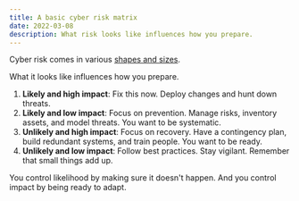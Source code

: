```yaml
---
title: A basic cyber risk matrix
date: 2022-03-08
description: What risk looks like influences how you prepare.
---
```


Cyber risk comes in various [shapes and sizes](using-both-risk-control-levers).

What it looks like influences how you prepare.

1. **Likely and high impact**: Fix this now. Deploy changes and hunt down threats.
2. **Likely and low impact**: Focus on prevention. Manage risks, inventory assets, and model threats. You want to be systematic.
3. **Unlikely and high impact**: Focus on recovery. Have a contingency plan, build redundant systems, and train people. You want to be ready.
4. **Unlikely and low impact**: Follow best practices. Stay vigilant. Remember that small things add up.

You control likelihood by making sure it doesn't happen. And you control impact by being ready to adapt.
